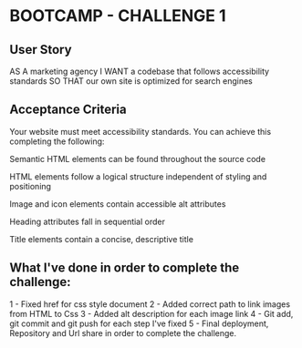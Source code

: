 # BOOTCAMP - CHALLENGE 1
## User Story
AS A marketing agency
I WANT a codebase that follows accessibility standards
SO THAT our own site is optimized for search engines

## Acceptance Criteria
Your website must meet accessibility standards. You can achieve this completing the following:

Semantic HTML elements can be found throughout the source code

HTML elements follow a logical structure independent of styling and positioning

Image and icon elements contain accessible alt attributes

Heading attributes fall in sequential order

Title elements contain a concise, descriptive title

## What I've done in order to complete the challenge:

1 - Fixed href for css style document
2 - Added correct path to link images from HTML to Css
3 - Added alt description for each image link
4 - Git add, git commit and git push for each step I've fixed
5 - Final deployment, Repository and Url share in order to complete the challenge.
